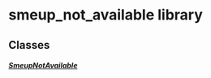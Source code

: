 


# smeup_not_available library











## Classes

##### [SmeupNotAvailable](../smeup_widgets_smeup_not_available/SmeupNotAvailable-class.md)



 















